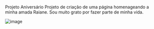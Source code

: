 Projeto Aniversário
Projeto de criação de uma página homenageando a minha amada Raiane.
Sou muito grato por fazer parte de minha vida.

![image](https://user-images.githubusercontent.com/94311606/223288391-f1293c26-fd6b-4d7e-85d0-2da8cf43cfb8.png)
